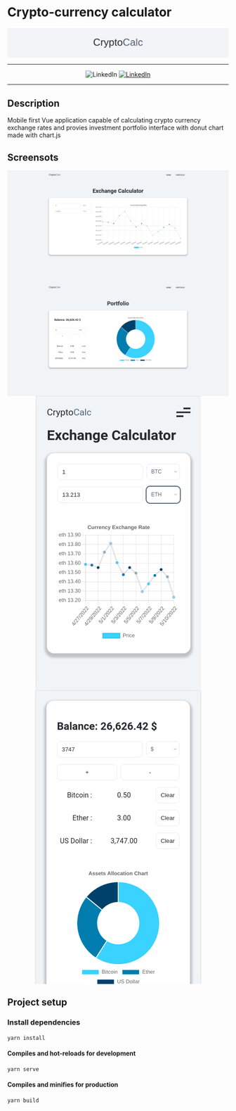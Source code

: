 # Crypto-currency calculator

<div align="center">
<a href="#">
  <img src="https://github.com/gkorzan/crypto-calc/blob/main/githubAssets/banner.png" align="center" alt="CryptoCalc">
</a>

---

![LinkedIn](https://img.shields.io/github/languages/top/gkorzan/crypto-calc?style=for-the-badge) [![LinkedIn](https://img.shields.io/badge/LinkedIn-0077B5?style=for-the-badge&logo=linkedin&logoColor=white)](https://www.linkedin.com/in/gleb-korzan-4654081a4/) 
<!--   [![build](https://img.shields.io/badge/-Click%20to%20test%20it-green?style=for-the-badge)](https://gkorzan.github.io/crypto-calc/) -->

---

</div>

**Description**
---
Mobile first Vue application capable of calculating crypto currency exchange rates and provies investment portfolio interface with donut chart made with chart.js
  
**Screensots**
---

<img src="https://github.com/gkorzan/crypto-calc/blob/main/githubAssets/desk_exchange.png" align="center" alt="Desctop Exchange">

<img src="https://github.com/gkorzan/crypto-calc/blob/main/githubAssets/desk_portfolio.png" align="center" alt="Desctop Exchange">
<div align="center">
<img src="https://github.com/gkorzan/crypto-calc/blob/main/githubAssets/SE_exchange.png" align="center" alt="Desctop Exchange">
 
<img src="https://github.com/gkorzan/crypto-calc/blob/main/githubAssets/SE_portfolio.png" align="center" alt="Desctop Exchange">
</div>


**Project setup**
---

### Install dependencies
```
yarn install
```

#### Compiles and hot-reloads for development
```
yarn serve
```

#### Compiles and minifies for production
```
yarn build
```
